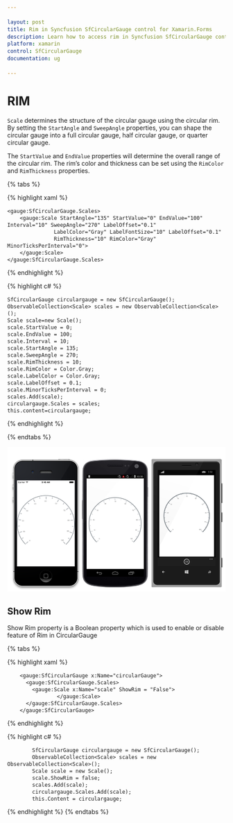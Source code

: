 ```yaml
---

layout: post
title: Rim in Syncfusion SfCircularGauge control for Xamarin.Forms
description: Learn how to access rim in Syncfusion SfCircularGauge control for Xamarin.Forms Platform
platform: xamarin
control: SfCircularGauge
documentation: ug

---
```


# RIM

`Scale` determines the structure of the circular gauge using the circular rim. By setting the `StartAngle` and `SweepAngle` properties, you can shape the circular gauge into a full circular gauge, half circular gauge, or quarter circular gauge.

The `StartValue` and `EndValue` properties will determine the overall range of the circular rim. The rim’s color and thickness can be set using the `RimColor` and `RimThickness` properties.

{% tabs %}

{% highlight xaml %}

    <gauge:SfCircularGauge.Scales>
        <gauge:Scale StartAngle="135" StartValue="0" EndValue="100" Interval="10" SweepAngle="270" LabelOffset="0.1" 
                   LabelColor="Gray" LabelFontSize="10" LabelOffset="0.1"
                   RimThickness="10" RimColor="Gray" MinorTicksPerInterval="0">
        </gauge:Scale>
    </gauge:SfCircularGauge.Scales>

{% endhighlight %}

{% highlight c# %}

    SfCircularGauge circulargauge = new SfCircularGauge();
    ObservableCollection<Scale> scales = new ObservableCollection<Scale>();
    Scale scale=new Scale();
    scale.StartValue = 0;
    scale.EndValue = 100;
    scale.Interval = 10;
    scale.StartAngle = 135;
    scale.SweepAngle = 270;
    scale.RimThickness = 10;
    scale.RimColor = Color.Gray;
    scale.LabelColor = Color.Gray;
    scale.LabelOffset = 0.1;
    scale.MinorTicksPerInterval = 0;
    scales.Add(scale);
    circulargauge.Scales = scales;
    this.content=circulargauge;

{% endhighlight %}

{% endtabs %}

![](rim_images/rim.png)

## Show Rim

Show Rim property is a Boolean property which is used to enable or disable feature of Rim in CircularGauge

{% tabs %}

{% highlight xaml %}

        <gauge:SfCircularGauge x:Name="circularGauge">
          <gauge:SfCircularGauge.Scales>
	  	    <gauge:Scale x:Name="scale" ShowRim = "False">
                    </gauge:Scale>
	      </gauge:SfCircularGauge.Scales>			
	    </gauge:SfCircularGauge>	 

{% endhighlight %}

{% highlight c# %}

            SfCircularGauge circulargauge = new SfCircularGauge();       
            ObservableCollection<Scale> scales = new ObservableCollection<Scale>();
            Scale scale = new Scale();                
            scale.ShowRim = false;
            scales.Add(scale);
            circulargauge.Scales.Add(scale);
            this.Content = circulargauge;
   
    
{% endhighlight %}
{% endtabs %}

